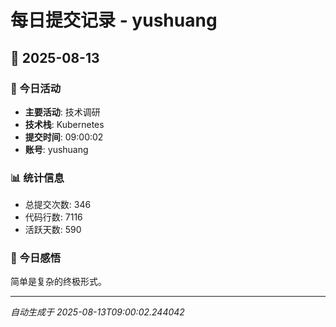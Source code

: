 # 每日提交记录 - yushuang

## 📅 2025-08-13

### 🎯 今日活动
- **主要活动**: 技术调研
- **技术栈**: Kubernetes
- **提交时间**: 09:00:02
- **账号**: yushuang

### 📊 统计信息
- 总提交次数: 346
- 代码行数: 7116
- 活跃天数: 590

### 💭 今日感悟
简单是复杂的终极形式。

---
*自动生成于 2025-08-13T09:00:02.244042*
